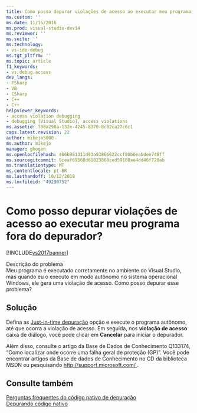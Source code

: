 ```yaml
---
title: Como posso depurar violações de acesso ao executar meu programa fora do depurador? | Microsoft Docs
ms.custom: ''
ms.date: 11/15/2016
ms.prod: visual-studio-dev14
ms.reviewer: ''
ms.suite: ''
ms.technology:
- vs-ide-debug
ms.tgt_pltfrm: ''
ms.topic: article
f1_keywords:
- vs.debug.access
dev_langs:
- FSharp
- VB
- CSharp
- C++
- C++
helpviewer_keywords:
- access violation debugging
- debugging [Visual Studio], access violations
ms.assetid: 780a298a-132e-4245-8370-8c82ca27c6c1
caps.latest.revision: 22
author: mikejo5000
ms.author: mikejo
manager: ghogen
ms.openlocfilehash: 486b981311d93a93866622ccf80b6eabdee748ff
ms.sourcegitcommit: 9ceaf69568d61023868ced59108ae4dd46f720ab
ms.translationtype: MT
ms.contentlocale: pt-BR
ms.lasthandoff: 10/12/2018
ms.locfileid: "49290752"
---
```

# <a name="how-can-i-debug-access-violations-when-running-my-program-outside-the-debugger"></a>Como posso depurar violações de acesso ao executar meu programa fora do depurador?
[!INCLUDE[vs2017banner](../includes/vs2017banner.md)]

Descrição do problema  
 Meu programa é executado corretamente no ambiente do Visual Studio, mas quando eu o executo em modo autônomo no sistema operacional Windows, ele gera uma violação de acesso. Como posso depurar esse problema?  
  
## <a name="solution"></a>Solução  
 Defina as [Just-in-time depuração](../debugger/just-in-time-debugging-in-visual-studio.md) opção e execute o programa autônomo, até que ocorra a violação de acesso. Em seguida, nos **violação de acesso** caixa de diálogo, você pode clicar em **Cancelar** para iniciar o depurador.  
  
 Além disso, consulte o artigo da Base de Dados de Conhecimento Q133174, “Como localizar onde ocorre uma falha geral de proteção (GP)”. Você pode encontrar artigos da Base de dados de Conhecimento no CD da biblioteca MSDN ou pesquisando [ http://support.microsoft.com/ ](http://support.microsoft.com/).  
  
## <a name="see-also"></a>Consulte também  
 [Perguntas frequentes do código nativo de depuração](../debugger/debugging-native-code-faqs.md)   
 [Depurando código nativo](../debugger/debugging-native-code.md)



